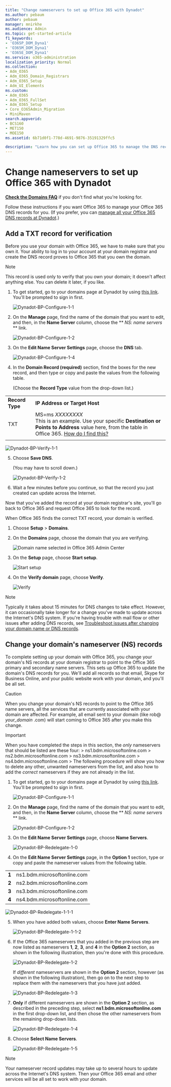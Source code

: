 ```yaml
---
title: "Change nameservers to set up Office 365 with Dynadot"
ms.author: pebaum
author: pebaum
manager: mnirkhe
ms.audience: Admin
ms.topic: get-started-article
f1_keywords:
- 'O365P_DOM_Dyna1'
- 'O365M_DOM_Dyna1'
- 'O365E_DOM_Dyna1'
ms.service: o365-administration
localization_priority: Normal
ms.collection:
- Adm_O365
- Adm_O365_Domain_Registrars
- Adm_O365_Setup
- Adm_UI_Elements
ms.custom:
- Adm_O365
- Adm_O365_FullSet
- Adm_O365_Setup
- Core_O365Admin_Migration
- MiniMaven
search.appverid:
- BCS160
- MET150
- MOE150
ms.assetid: 6b71d0f1-778d-4691-9876-35191329ffc5

description: "Learn how you can set up Office 365 to manage the DNS records of your custom domain at Dynadot."
---
```


# Change nameservers to set up Office 365 with Dynadot

 **[Check the Domains FAQ](../setup/domains-faq.md)** if you don't find what you're looking for. 
  
Follow these instructions if you want Office 365 to manage your Office 365 DNS records for you. (If you prefer, you can [manage all your Office 365 DNS records at Dynadot](create-dns-records-at-dynadot.md).)
  
## Add a TXT record for verification

Before you use your domain with Office 365, we have to make sure that you own it. Your ability to log in to your account at your domain registrar and create the DNS record proves to Office 365 that you own the domain.
  
> [!NOTE]
> This record is used only to verify that you own your domain; it doesn't affect anything else. You can delete it later, if you like. 
  
1. To get started, go to your domains page at Dynadot by using [this link](https://www.dynadot.com/account/domain/name/server.html). You'll be prompted to sign in first.
    
    ![Dynadot-BP-Configure-1-1](../media/e5602931-f9f7-4466-b134-0d35e4b45150.png)
  
2. On the **Manage** page, find the name of the domain that you want to edit, and then, in the **Name Server** column, choose the ** *NS: name servers* ** link. 
    
    ![Dynadot-BP-Configure-1-2](../media/8de8f5c5-a71a-48ef-84c2-e16bf7422b13.png)
  
3. On the **Edit Name Server Settings** page, choose the **DNS** tab. 
    
    ![Dynadot-BP-Configure-1-4](../media/9f251ffa-569e-402c-ab97-1d5b24d88514.png)
  
4. In the **Domain Record (required)** section, find the boxes for the new record, and then type or copy and paste the values from the following table. 
    
    (Choose the **Record Type** value from the drop-down list.) 
    
|||
|:-----|:-----|
|**Record Type** <br/> |**IP Address or Target Host** <br/> |
|TXT  <br/> |MS=ms *XXXXXXXX* <br/> This is an example. Use your specific **Destination or Points to Address** value here, from the table in Office 365.           [How do I find this?](../get-help-with-domains/information-for-dns-records.md) <br/>   |
|||

   
   ![Dynadot-BP-Verify-1-1](../media/7be98776-f41d-4317-b93a-afccf72d6590.png)
  
5. Choose **Save DNS**.
    
    (You may have to scroll down.)
    
    ![Dynadot-BP-Verify-1-2](../media/13510279-3652-491d-be26-a3d527eeff2e.png)
  
6. Wait a few minutes before you continue, so that the record you just created can update across the Internet.
    
Now that you've added the record at your domain registrar's site, you'll go back to Office 365 and request Office 365 to look for the record.
  
When Office 365 finds the correct TXT record, your domain is verified.
  
1. Choose **Setup** \> **Domains**.
    
2. On the **Domains** page, choose the domain that you are verifying. 
    
    ![Domain name selected in Office 365 Admin Center](../media/c61204f1-a025-448b-a2a1-c4d7abee7a06.png)
  
3. On the **Setup** page, choose **Start setup**.
    
    ![Start setup](../media/5f6578af-ae32-49e8-b283-ec2d080420da.png)
  
4. On the **Verify domain** page, choose **Verify**.
    
    ![Verify](../media/c256ab1d-03f2-498e-bb63-19e4d49a6b97.png)
  
> [!NOTE]
>  Typically it takes about 15 minutes for DNS changes to take effect. However, it can occasionally take longer for a change you've made to update across the Internet's DNS system. If you're having trouble with mail flow or other issues after adding DNS records, see [Troubleshoot issues after changing your domain name or DNS records](../get-help-with-domains/find-and-fix-issues.md). 
  
## Change your domain's nameserver (NS) records

To complete setting up your domain with Office 365, you change your domain's NS records at your domain registrar to point to the Office 365 primary and secondary name servers. This sets up Office 365 to update the domain's DNS records for you. We'll add all records so that email, Skype for Business Online, and your public website work with your domain, and you'll be all set.
  
> [!CAUTION]
> When you change your domain's NS records to point to the Office 365 name servers, all the services that are currently associated with your domain are affected. For example, all email sent to your domain (like rob@ *your_domain*  .com) will start coming to Office 365 after you make this change. 
  
> [!IMPORTANT]
>  When you have completed the steps in this section, the  *only*  nameservers that should be listed are these four: >  ns1.bdm.microsoftonline.com >  ns2.bdm.microsoftonline.com >  ns3.bdm.microsoftonline.com >  ns4.bdm.microsoftonline.com >  The following procedure will show you how to delete any other, unwanted nameservers from the list, and also how to add the  *correct*  nameservers if they are not already in the list. 
  
1. To get started, go to your domains page at Dynadot by using [this link](https://www.dynadot.com/account/domain/name/server.html). You'll be prompted to sign in first.
    
    ![Dynadot-BP-Configure-1-1](../media/e5602931-f9f7-4466-b134-0d35e4b45150.png)
  
2. On the **Manage** page, find the name of the domain that you want to edit, and then, in the **Name Server** column, choose the ** *NS: name servers* ** link. 
    
    ![Dynadot-BP-Configure-1-2](../media/8de8f5c5-a71a-48ef-84c2-e16bf7422b13.png)
  
3. On the **Edit Name Server Settings** page, choose **Name Servers**.
    
    ![Dynadot-BP-Redelegate-1-0](../media/153ea370-99bf-4989-acb8-fbf14e3ec0a7.png)
  
4. On the **Edit Name Server Settings** page, in the **Option 1** section, type or copy and paste the nameserver values from the following table. 
    
|||
|:-----|:-----|
|**1** <br/> |ns1.bdm.microsoftonline.com  <br/> |
|**2** <br/> |ns2.bdm.microsoftonline.com  <br/> |
|**3** <br/> |ns3.bdm.microsoftonline.com  <br/> |
|**4** <br/> |ns4.bdm.microsoftonline.com  <br/> |
   
   ![Dynadot-BP-Redelegate-1-1-1](../media/a33cbdbb-6ee0-4ed1-aed7-ddd20e2d2413.png)
  
5. When you have added both values, choose **Enter Name Servers**.
    
    ![Dynadot-BP-Redelegate-1-1-2](../media/4bf777d2-1008-4a31-8ecb-6c2b132c5ba2.png)
  
6. If the Office 365 nameservers that you added in the previous step are now listed as nameservers **1**, **2**, **3**, and **4** in the **Option 2** section, as shown in the following illustration, then you're done with this procedure. 
    
    ![Dynadot-BP-Redelegate-1-2](../media/1bfcbade-3d3d-445b-9b6e-d8e7ec0a9443.png)
  
    If  *different*  nameservers are shown in the **Option 2** section, however (as shown in the following illustration), then go on to the next step to replace them with the nameservers that you have just added. 
    
    ![Dynadot-BP-Redelegate-1-3](../media/c0aeee17-884f-4bf7-a470-cafcfeac3eec.png)
  
7. **Only** if different nameservers are shown in the **Option 2** section, as described in the preceding step, select **ns1.bdm.microsoftonline.com** in the first drop-down list, and then chose the other nameservers from the remaining drop-down lists. 
    
    ![Dynadot-BP-Redelegate-1-4](../media/4f65985a-5f2d-42b1-b020-b23cf24598e3.png)
  
8. Choose **Select Name Servers**.
    
    ![Dynadot-BP-Redelegate-1-5](../media/9729b5e4-671c-4e91-bf9e-5d769c2331dd.png)
  
> [!NOTE]
> Your nameserver record updates may take up to several hours to update across the Internet's DNS system. Then your Office 365 email and other services will be all set to work with your domain. 
